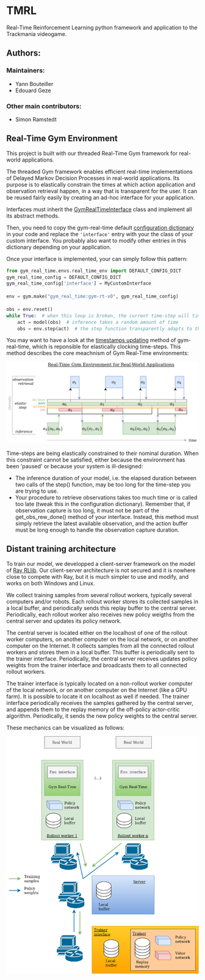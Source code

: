 # TMRL
Real-Time Reinforcement Learning python framework and application to the Trackmania videogame.

## Authors:
### Maintainers:
- Yann Bouteiller
- Edouard Geze

### Other main contributors:
- Simon Ramstedt

## Real-Time Gym Environment
This project is built with our threaded Real-Time Gym framework for real-world applications.

The threaded Gym framework enables efficient real-time implementations of Delayed Markov Decision Processes in real-world applications.
Its purpose is to elastically constrain the times at which action application and observation retrieval happen, in a way that is transparent for the user.
It can be reused fairly easily by creating an ad-hoc interface for your application.

Interfaces must inherit the [GymRealTimeInterface](https://github.com/yannbouteiller/tmrl/blob/875f7f78f58a1d08a32e7afe72ade751b667509d/gym-rt/gym_real_time/envs/real_time_env.py#L13) class and implement all its abstract methods.

Then, you need to copy the gym-real-time default [configuration dictionary](https://github.com/yannbouteiller/tmrl/blob/875f7f78f58a1d08a32e7afe72ade751b667509d/gym-rt/gym_real_time/envs/real_time_env.py#L89) in your code and replace the ``` 'interface' ``` entry with your the class of your custom interface. You probably also want to modify other entries in this dictionary depending on your application.

Once your interface is implemented, your can simply follow this pattern:

```python
from gym_real_time.envs.real_time_env import DEFAULT_CONFIG_DICT
gym_real_time_config = DEFAULT_CONFIG_DICT
gym_real_time_config['interface'] = MyCustomInterface

env = gym.make("gym_real_time:gym-rt-v0", gym_real_time_config)

obs = env.reset()
while True:  # when this loop is broken, the current time-step will timeout
	act = model(obs)  # inference takes a random amount of time
	obs = env.step(act)  # the step function transparently adapts to this duration
```

You may want to have a look at the [timestamps updating](https://github.com/yannbouteiller/tmrl/blob/984e3277a81686c190e1c4e147b573cc28a56eb8/gym-rt/gym_real_time/envs/real_time_env.py#L169) method of gym-real-time, which is reponsible for elastically clocking time-steps.
This method describes the core meachnism of Gym Real-Time environments:

![Gym Real-Time Framework](figures/rt_gym_env.png "Gym Real-Time Framework")

Time-steps are being elastically constrained to their nominal duration. When this constraint cannot be satisfied, either because the environment has been 'paused' or because your system is ill-designed:
- The inference duration of your model, i.e. the elapsed duration between two calls of the step() function, may be too long for the time-step you are trying to use.
- Your procedure to retrieve observations takes too much time or is called too late (tweak this in the configuration dictionary). Remember that, if observation capture is too long, it must not be part of the get_obs_rew_done() method of your interface. Instead, this method must simply retrieve the latest available observation, and the action buffer must be long enough to handle the observation capture duration.

## Distant training architecture

To train our model, we developped a client-server framework on the model of [Ray RLlib](https://docs.ray.io/en/latest/rllib.html).
Our client-server architecture is not secured and it is nowhere close to compete with Ray, but it is much simpler to use and modify, and works on both Windows and Linux.

We collect training samples from several rollout workers, typically several computers and/or robots.
Each rollout worker stores its collected samples in a local buffer, and periodically sends this replay buffer to the central server.
Periodically, each rollout worker also receives new policy weigths from the central server and updates its policy network.

The central server is located either on the localhost of one of the rollout worker computers, on another computer on the local network, or on another computer on the Internet.
It collects samples from all the connected rollout workers and stores them in a local buffer.
This buffer is periodically sent to the trainer interface.
Periodically, the central server receives updates policy weights from the trainer interface and broadcasts them to all connected rollout workers.

The trainer interface is typically located on a non-rollout worker computer of the local network, or on another computer on the Internet (like a GPU farm).
It is possible to locate it on localhost as well if needed.
The trainer interface periodically receives the samples gathered by the central server, and appends them to the replay memory of the off-policy actor-critic algorithm.
Periodically, it sends the new policy weights to the central server.

These mechanics can be visualized as follows:

![Networking architecture](figures/network_interface.png "Networking Architecture")
